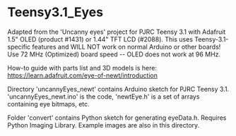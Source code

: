 # Teensy3.1_Eyes

Adapted from the 'Uncanny eyes' project for PJRC Teensy 3.1 with Adafruit 1.5" OLED (product #1431) or 1.44" TFT LCD (#2088). This uses Teensy-3.1-specific features and WILL NOT work on normal Arduino or other boards!  Use 72 MHz (Optimized) board speed -- OLED does not work at 96 MHz.

How-to guide with parts list and 3D models is here:
https://learn.adafruit.com/eye-of-newt/introduction

Directory 'uncannyEyes_newt' contains Arduino sketch for PJRC Teensy 3.1. 'uncannyEyes_newt.ino' is the code, 'newtEye.h' is a set of arrays containing eye bitmaps, etc.

Folder 'convert' contains Python sketch for generating eyeData.h. Requires Python Imaging Library. Example images are also in this directory.
